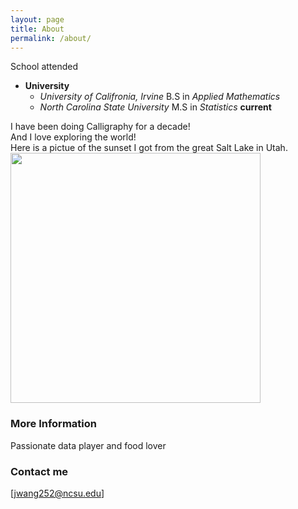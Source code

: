```yaml
---
layout: page
title: About
permalink: /about/
---
```

School attended  
  * __University__ 
    - _University of Califronia, Irvine_  B.S in _Applied Mathematics_ 
    - _North Carolina State University_   M.S in _Statistics_ __current__

I have been doing Calligraphy for a decade!  
And I love exploring the world!  
Here is a pictue of the sunset I got from the great Salt Lake in Utah.  
<img src="https://user-images.githubusercontent.com/89038323/130282882-01f6e04b-911e-4e84-b149-a983372e8179.jpg" width="400" height="400">


### More Information
Passionate data player and food lover 
### Contact me

[jwang252@ncsu.edu]
